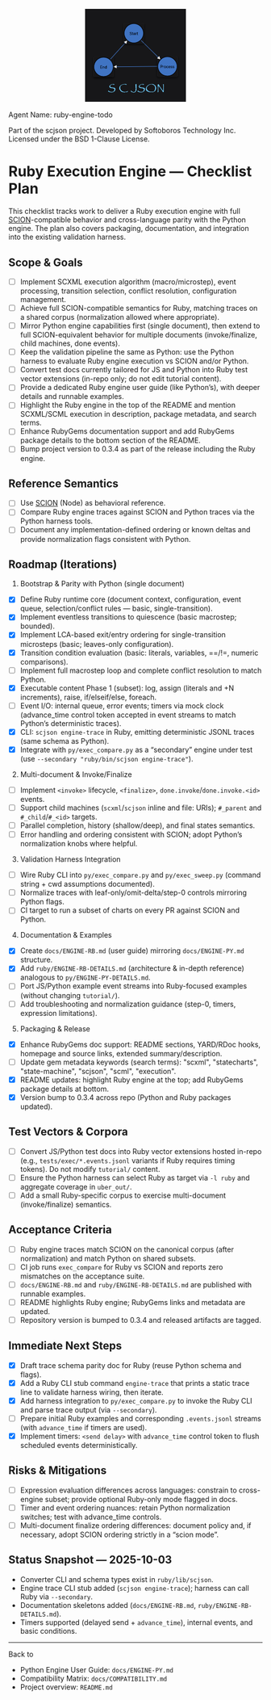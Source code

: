 <p align="center"><img src="../scjson.png" alt="scjson logo" width="200"/></p>

Agent Name: ruby-engine-todo

Part of the scjson project.
Developed by Softoboros Technology Inc.
Licensed under the BSD 1-Clause License.

# Ruby Execution Engine — Checklist Plan

This checklist tracks work to deliver a Ruby execution engine with full [SCION](https://www.npmjs.com/package/scion)-compatible behavior and cross-language parity with the Python engine. The plan also covers packaging, documentation, and integration into the existing validation harness.

## Scope & Goals
- [ ] Implement SCXML execution algorithm (macro/microstep), event processing, transition selection, conflict resolution, configuration management.
- [ ] Achieve full SCION-compatible semantics for Ruby, matching traces on a shared corpus (normalization allowed where appropriate).
- [ ] Mirror Python engine capabilities first (single document), then extend to full SCION-equivalent behavior for multiple documents (invoke/finalize, child machines, done events).
- [ ] Keep the validation pipeline the same as Python: use the Python harness to evaluate Ruby engine execution vs SCION and/or Python.
- [ ] Convert test docs currently tailored for JS and Python into Ruby test vector extensions (in-repo only; do not edit tutorial content).
- [ ] Provide a dedicated Ruby engine user guide (like Python’s), with deeper details and runnable examples.
- [ ] Highlight the Ruby engine in the top of the README and mention SCXML/SCML execution in description, package metadata, and search terms.
- [ ] Enhance RubyGems documentation support and add RubyGems package details to the bottom section of the README.
- [ ] Bump project version to 0.3.4 as part of the release including the Ruby engine.

## Reference Semantics
- [ ] Use [SCION](https://www.npmjs.com/package/scion) (Node) as behavioral reference.
- [ ] Compare Ruby engine traces against SCION and Python traces via the Python harness tools.
- [ ] Document any implementation-defined ordering or known deltas and provide normalization flags consistent with Python.

## Roadmap (Iterations)

1) Bootstrap & Parity with Python (single document)
- [x] Define Ruby runtime core (document context, configuration, event queue, selection/conflict rules — basic, single-transition).
- [x] Implement eventless transitions to quiescence (basic macrostep; bounded).
- [x] Implement LCA-based exit/entry ordering for single-transition microsteps (basic; leaves-only configuration).
- [x] Transition condition evaluation (basic: literals, variables, ==/!=, numeric comparisons).
- [ ] Implement full macrostep loop and complete conflict resolution to match Python.
- [x] Executable content Phase 1 (subset): log, assign (literals and +N increments), raise, if/elseif/else, foreach.
- [ ] Event I/O: internal queue, error events; timers via mock clock (advance_time control token accepted in event streams to match Python’s deterministic traces).
- [x] CLI: `scjson engine-trace` in Ruby, emitting deterministic JSONL traces (same schema as Python).
- [x] Integrate with `py/exec_compare.py` as a “secondary” engine under test (use `--secondary "ruby/bin/scjson engine-trace"`).

2) Multi-document & Invoke/Finalize
- [ ] Implement `<invoke>` lifecycle, `<finalize>`, `done.invoke`/`done.invoke.<id>` events.
- [ ] Support child machines (`scxml`/`scjson` inline and file: URIs); `#_parent` and `#_child`/`#_<id>` targets.
- [ ] Parallel completion, history (shallow/deep), and final states semantics.
- [ ] Error handling and ordering consistent with SCION; adopt Python’s normalization knobs where helpful.

3) Validation Harness Integration
- [ ] Wire Ruby CLI into `py/exec_compare.py` and `py/exec_sweep.py` (command string + cwd assumptions documented).
- [ ] Normalize traces with leaf-only/omit-delta/step-0 controls mirroring Python flags.
- [ ] CI target to run a subset of charts on every PR against SCION and Python.

4) Documentation & Examples
- [x] Create `docs/ENGINE-RB.md` (user guide) mirroring `docs/ENGINE-PY.md` structure.
- [x] Add `ruby/ENGINE-RB-DETAILS.md` (architecture & in-depth reference) analogous to `py/ENGINE-PY-DETAILS.md`.
- [ ] Port JS/Python example event streams into Ruby-focused examples (without changing `tutorial/`).
- [ ] Add troubleshooting and normalization guidance (step-0, timers, expression limitations).

5) Packaging & Release
- [x] Enhance RubyGems doc support: README sections, YARD/RDoc hooks, homepage and source links, extended summary/description.
- [ ] Update gem metadata keywords (search terms): "scxml", "statecharts", "state-machine", "scjson", "scml", "execution".
- [x] README updates: highlight Ruby engine at the top; add RubyGems package details at bottom.
- [x] Version bump to 0.3.4 across repo (Python and Ruby packages updated).

## Test Vectors & Corpora
- [ ] Convert JS/Python test docs into Ruby vector extensions hosted in-repo (e.g., `tests/exec/*.events.jsonl` variants if Ruby requires timing tokens). Do not modify `tutorial/` content.
- [ ] Ensure the Python harness can select Ruby as target via `-l ruby` and aggregate coverage in `uber_out/`.
- [ ] Add a small Ruby-specific corpus to exercise multi-document (invoke/finalize) semantics.

## Acceptance Criteria
- [ ] Ruby engine traces match SCION on the canonical corpus (after normalization) and match Python on shared subsets.
- [ ] CI job runs `exec_compare` for Ruby vs SCION and reports zero mismatches on the acceptance suite.
- [ ] `docs/ENGINE-RB.md` and `ruby/ENGINE-RB-DETAILS.md` are published with runnable examples.
- [ ] README highlights Ruby engine; RubyGems links and metadata are updated.
- [ ] Repository version is bumped to 0.3.4 and released artifacts are tagged.

## Immediate Next Steps
- [x] Draft trace schema parity doc for Ruby (reuse Python schema and flags).
- [x] Add a Ruby CLI stub command `engine-trace` that prints a static trace line to validate harness wiring, then iterate.
- [x] Add harness integration to `py/exec_compare.py` to invoke the Ruby CLI and parse trace output (via `--secondary`).
- [ ] Prepare initial Ruby examples and corresponding `.events.jsonl` streams (with `advance_time` if timers are used).
 - [x] Implement timers: `<send delay>` with `advance_time` control token to flush scheduled events deterministically.

## Risks & Mitigations
- [ ] Expression evaluation differences across languages: constrain to cross-engine subset; provide optional Ruby-only mode flagged in docs.
- [ ] Timer and event ordering nuances: retain Python normalization switches; test with advance_time controls.
- [ ] Multi-document finalize ordering differences: document policy and, if necessary, adopt SCION ordering strictly in a “scion mode”.

## Status Snapshot — 2025-10-03
- Converter CLI and schema types exist in `ruby/lib/scjson`.
- Engine trace CLI stub added (`scjson engine-trace`); harness can call Ruby via `--secondary`.
- Documentation skeletons added (`docs/ENGINE-RB.md`, `ruby/ENGINE-RB-DETAILS.md`).
 - Timers supported (delayed send + `advance_time`), internal events, and basic conditions.

---

Back to
- Python Engine User Guide: `docs/ENGINE-PY.md`
- Compatibility Matrix: `docs/COMPATIBILITY.md`
- Project overview: `README.md`
